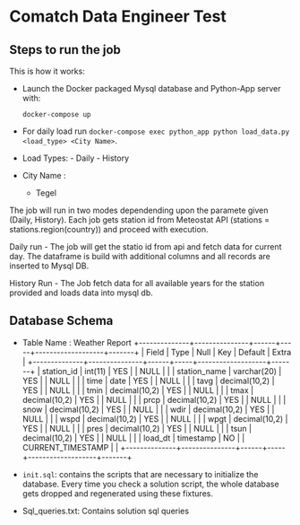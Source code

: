 
# Comatch Data Engineer Test

## Steps to run the job

This is how it works:

  * Launch the Docker packaged Mysql database and Python-App server with:
    ```
    docker-compose up
    ```

  * For daily load  run `docker-compose exec python_app python load_data.py <load_type> <City Name>`.
  *  Load Types:
    - Daily
    - History
  * City Name :
    - Tegel

The job will run in two modes dependending upon the paramete given (Daily, History). Each job gets station id 
from Meteostat API (stations = stations.region(country)) and proceed with execution.

Daily run - The job will get the statio id from api and fetch data for current day. The dataframe is build with 
additional columns and all records are inserted to Mysql DB. 

History Run - The Job fetch data for all available years for the station provided and loads data into mysql db. 

## Database Schema
 * Table Name : Weather Report
+--------------+---------------+------+-----+-------------------+-------+
| Field        | Type          | Null | Key | Default           | Extra |
+--------------+---------------+------+-----+-------------------+-------+
| station_id   | int(11)       | YES  |     | NULL              |       |
| station_name | varchar(20)   | YES  |     | NULL              |       |
| time         | date          | YES  |     | NULL              |       |
| tavg         | decimal(10,2) | YES  |     | NULL              |       |
| tmin         | decimal(10,2) | YES  |     | NULL              |       |
| tmax         | decimal(10,2) | YES  |     | NULL              |       |
| prcp         | decimal(10,2) | YES  |     | NULL              |       |
| snow         | decimal(10,2) | YES  |     | NULL              |       |
| wdir         | decimal(10,2) | YES  |     | NULL              |       |
| wspd         | decimal(10,2) | YES  |     | NULL              |       |
| wpgt         | decimal(10,2) | YES  |     | NULL              |       |
| pres         | decimal(10,2) | YES  |     | NULL              |       |
| tsun         | decimal(10,2) | YES  |     | NULL              |       |
| load_dt      | timestamp     | NO   |     | CURRENT_TIMESTAMP |       |
+--------------+---------------+------+-----+-------------------+-------+


* `init.sql`: contains the scripts that are necessary to initialize the
  database. Every time you check a solution script, the whole database gets
  dropped and regenerated using these fixtures.

* Sql_queries.txt: Contains solution sql queries